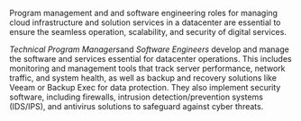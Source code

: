 Program management and and software engineering roles for managing cloud infrastructure and solution services in a datacenter are essential to ensure the seamless operation, scalability, and security of digital services.


*Technical Program Managers*and *Software Engineers* develop and manage the software and services essential for datacenter operations. This includes monitoring and management tools that track server performance, network traffic, and system health, as well as backup and recovery solutions like Veeam or Backup Exec for data protection. They also implement security software, including firewalls, intrusion detection/prevention systems (IDS/IPS), and antivirus solutions to safeguard against cyber threats.